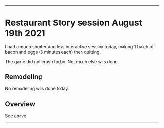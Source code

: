 
***

# Restaurant Story session August 19th 2021

<!-- I had a usual session today and played for a little over 15 minutes. I made 1 batch of chicken and dumplings, and 3 batches of bacon and eggs today. !-->

I had a much shorter and less interactive session today, making 1 batch of bacon and eggs (3 minutes each) then quitting.

The game did not crash today. Not much else was done. <!-- although I wasn't trying to brush past the gameplay again today. !-->

## Remodeling

No remodeling was done today.

## Overview

See above.

***
